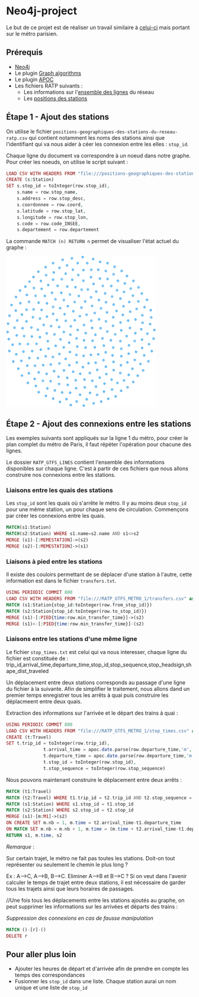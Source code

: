 # Neo4j-project

Le but de ce projet est de réaliser un travail similaire à [celui-ci](https://tbgraph.wordpress.com/2017/08/31/neo4j-london-tube-system-analysis/) mais portant sur le métro parisien.

## Prérequis
- [Neo4j](https://neo4j.com/download/)
- Le plugin [Graph algorithms](https://github.com/neo4j-contrib/neo4j-graph-algorithms/)
- Le plugin [APOC](http://github.com/neo4j-contrib/neo4j-apoc-procedures/releases/3.4.0.1)
- Les fichiers RATP suivants :
  - Les informations sur l'[ensemble des lignes](http://dataratp.download.opendatasoft.com/RATP_GTFS_LINES.zip) du réseau
  - Les [positions des stations](https://data.ratp.fr/explore/dataset/positions-geographiques-des-stations-du-reseau-ratp/download/?format=csv&timezone=Europe/Berlin&use_labels_for_header=true)

## Étape 1 - Ajout des stations
On utilise le fichier `positions-geographiques-des-stations-du-reseau-ratp.csv` qui contient notamment les noms des stations ainsi que l'identifiant qui va nous aider à céer les connexion entre les elles : `stop_id`.

Chaque ligne du document va correspondre à un noeud dans notre graphe. Pour créer les noeuds, on utilise le script suivant :
```php
LOAD CSV WITH HEADERS FROM "file:///positions-geographiques-des-stations-du-reseau-ratp.csv" as row
CREATE (s:Station)
SET s.stop_id = toInteger(row.stop_id),
    s.name = row.stop_name,
    s.address = row.stop_desc,
    s.coordonnee = row.coord,
    s.latitude = row.stop_lat,
    s.longitude = row.stop_lon,
    s.code = row.code_INSEE,
    s.departement = row.departement
```

La commande `MATCH (n) RETURN n` permet de visualiser l'état actuel du graphe :


![Graph with all the stations](https://github.com/CamilleSimon/neo4j-project/blob/master/graph.png)

## Étape 2 - Ajout des connexions entre les stations
Les exemples suivants sont appliqués sur la ligne 1 du métro, pour créer le plan complet du métro de Paris, il faut répéter l'opération pour chacune des lignes.

Le dossier `RATP_GTFS_LINES` contient l'ensemble des informations disponibles sur chaque ligne. C'est à partir de ces fichiers que nous allons construire nos connexions entre les stations.

### Liaisons entre les quais des stations
Les `stop_id` sont les quais où s'arrête le métro. Il y au moins deux `stop_id` pour une même station, un pour chaque sens de circulation.
Commençons par créer les connexions entre les quais.
```php
MATCH(s1:Station)
MATCH(s2:Station) WHERE s1.name=s2.name AND s1<>s2
MERGE (s1)-[:MEMESTATION]->(s2)
MERGE (s2)-[:MEMESTATION]->(s1)
```

### Liaisons à pied entre les stations
Il existe des couloirs permettant de se déplacer d'une station à l'autre, cette information est dans le fichier `transfers.txt`.
```php
USING PERIODIC COMMIT 800
LOAD CSV WITH HEADERS FROM "file:///RATP_GTFS_METRO_1/transfers.csv" as row
MATCH (s1:Station{stop_id:toInteger(row.from_stop_id)})
MATCH (s2:Station{stop_id:toInteger(row.to_stop_id)})
MERGE (s1)-[:PIED{time:row.min_transfer_time}]->(s2)
MERGE (s1)<-[:PIED{time:row.min_transfer_time}]-(s2)
```

### Liaisons entre les stations d'une même ligne
Le fichier `stop_times.txt` est celui qui va nous interesser, chaque ligne du fichier est constituée de :
trip_id,arrival_time,departure_time,stop_id,stop_sequence,stop_headsign,shape_dist_traveled

Un déplacement entre deux stations corresponds au passage d'une ligne du fichier à la suivante.
Afin de simplifier le traitement, nous allons dand un premier temps enregistrer tous les arrêts à quai puis construire les déplacmeent entre deux quais.

Extraction des informations sur l'arrivée et le départ des trains à quai :
```php
USING PERIODIC COMMIT 800
LOAD CSV WITH HEADERS FROM "file:///RATP_GTFS_METRO_1/stop_times.csv" as row
CREATE (t:Travel)
SET t.trip_id = toInteger(row.trip_id),
              t.arrival_time = apoc.date.parse(row.departure_time,'m','HH:mm:ss'),
              t.departure_time = apoc.date.parse(row.departure_time,'m','HH:mm:ss'),
              t.stop_id = toInteger(row.stop_id),
              t.stop_sequence = toInteger(row.stop_sequence)
```

Nous pouvons maintenant construire le déplacement entre deux arrêts :
```php
MATCH (t1:Travel)
MATCH (t2:Travel) WHERE t1.trip_id = t2.trip_id AND t2.stop_sequence = t1.stop_sequence + 1
MATCH (s1:Station) WHERE s1.stop_id = t1.stop_id
MATCH (s2:Station) WHERE s2.stop_id = t2.stop_id
MERGE (s1)-[m:M1]->(s2) 
ON CREATE SET m.nb = 1, m.time = t2.arrival_time-t1.departure_time
ON MATCH SET m.nb = m.nb + 1, m.time = (m.time + t2.arrival_time-t1.departure_time) / m.nb
RETURN s1, m.time, s2
```

*Remarque* : 

Sur certain trajet, le métro ne fait pas toutes les stations. Doit-on tout représenter ou seulement le chemin le plus long ?

Ex : A-->C, A-->B, B-->C. Eliminer A-->B et B-->C ?
Si on veut dans l'avenir calculer le temps de trajet entre deux stations, il est nécessaire de garder tous les trajets ainsi que leurs horaires de passages.

//Une fois tous les déplacements entre les stations ajoutés au graphe, on peut supprimer les informations sur les arrivées et départs des trains :

*Suppression des connexions en cas de fausse manipulation*
```php
MATCH ()-[r]-()
DELETE r
```

## Pour aller plus loin
- Ajouter les heures de départ et d'arrivée afin de prendre en compte les temps des correspondances
- Fusionner les `stop_id` dans une liste. Chaque station aurai un nom unique et une liste de `stop_id`



